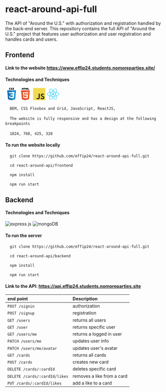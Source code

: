 # react-around-api-full

The API of "Around the U.S." with authorization and registration handled by the back-end server.
This repository contains the full API of "Around the U.S." project that features user authorization and user registration and handles cards and users.

## Frontend

#### Link to the website https://www.effip24.students.nomoreparties.site/

#### Technologies and Techniques

<p align="left"> 
 <img src="https://raw.githubusercontent.com/devicons/devicon/master/icons/css3/css3-original-wordmark.svg" alt="css3" width="40" height="40"/>

<img src="https://raw.githubusercontent.com/devicons/devicon/master/icons/html5/html5-original-wordmark.svg" alt="html5" width="40" height="40"/>

<img src="https://raw.githubusercontent.com/devicons/devicon/master/icons/javascript/javascript-original.svg" alt="javascript" width="40" height="40"/>

<img src="https://raw.githubusercontent.com/devicons/devicon/master/icons/react/react-original.svg" alt="react" width="40" height="40"/>

</p>

```
  BEM, CSS Flexbox and Grid, JavaScript, ReactJS,

  The website is fully responsive and has a design at the following breakpoints

  1024, 768, 425, 320
```

#### To run the website locally

```
  git clone https://github.com/effip24/react-around-api-full.git
```

```
  cd react-around-api/frontend
```

```
  npm install
```

```
  npm run start
```

## Backend

#### Technologies and Techniques

<p align="left"> 
 <img src="https://upload.wikimedia.org/wikipedia/commons/6/64/Expressjs.png" alt="express js" width="40" height="40"/>

<img src="https://cdn.icon-icons.com/icons2/2415/PNG/512/mongodb_plain_wordmark_logo_icon_146423.png" alt="mongoDB" width="40" height="40"/>
</p>

#### To run the server

```
  git clone https://github.com/effip24/react-around-api-full.git
```

```
  cd react-around-api/backend
```

```
  npm install
```

```
  npm run start
```

#### Link to the API: https://api.effip24.students.nomoreparties.site

| end point                     | Description                |
| :---------------------------- | :------------------------- |
| `POST /signin`                | authorization              |
| `POST /signup`                | registration               |
| `GET /users`                  | returns all users          |
| `GET /user`                   | returns specific user      |
| `GET /users/me`               | returns a logged in user   |
| `PATCH /users/me`             | updates user info          |
| `PATCH /users/me/avatar`      | updates user's avatar      |
| `GET /cards`                  | returns all cards          |
| `POST /cards`                 | creates new card           |
| `DELETE /cards/:cardId`       | deletes specific card      |
| `DELETE /cards/:cardId/likes` | removes a like from a card |
| `PUT /cards/:cardId/likes`    | add a like to a card       |
